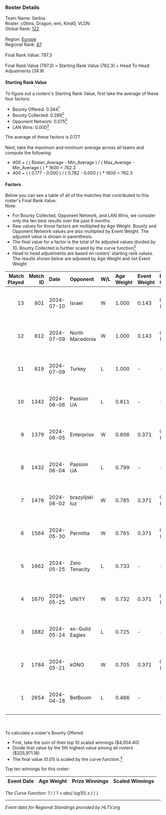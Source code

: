 ### Roster Details<br />
Team Name: Serbia<br />
Roster: c0llins, Dragon, emi, Kind0, VLDN<br />
Global Rank: [122](../standings_global.md)<br />
<br />
Region: [Europe]( ../standings_europe.md)<br />
Regional Rank: [87]( ../standings_europe.md)<br />
<br />
Final Rank Value:  797.3<br />
<br />
Final Rank Value (797.3) = Starting Rank Value (762.3) + Head To Head Adjustments (34.9)<br />

#### Starting Rank Value<br />
To figure out a rosters's Starting Rank Value, first take the average of these four factors:<br />
- Bounty Offered: 0.344[<sup>1</sup>](#table2)
- Bounty Collected: 0.289[<sup>2</sup>](#table1)
- Opponent Network: 0.075[<sup>2</sup>](#table1)
- LAN Wins: 0.000[<sup>2</sup>](#table1)

The average of these factors is 0.177<br />
<br />
Next, take the maximum and minimum average across all teams and compute the following:<br />
- 400 + ( ( Roster_Average - Min_Average ) / ( Max_Average - Min_Average ) ) * 1600 = 762.3
- 400 + ( ( 0.177 - 0.000 ) / ( 0.782 - 0.000 ) ) * 1600 = 762.3


#### Factors<br />
Below you can see a table of all of the matches that contributed to this roster's Final Rank Value.<br />
Note:<br />

- For Bounty Collected, Opponent Network, and LAN Wins, we consider only the ten best results over the past 6 months.
- Raw values for those factors are multiplied by Age Weight. Bounty and Opponent Network values are also multiplied by Event Weight. The adjusted value is shown in parenthesis.
- The final value for a factor is the total of its adjusted values divided by 10. Bounty Collected is further scaled by the curve function[<sup>3</sup>](#curveFunction)
- Head to head adjustments are based on rosters' starting rank values. The results shown below are adjusted by Age Weight and not Event Weight
<span id="table1"></span><br />


| Match Played | Match ID | Date       | Opponent        | W/L | Age Weight | Event Weight | Bounty Collected | Opponent Network | LAN Wins  | H2H Adj. | Roster                              |
| -: | -: | :- | :- | :- | :- | :- | :- | :- | :- | -: | :- |
|           13 |      801 | 2024-07-10 | Israel          | W   | 1.000      | 0.143        | 0.000 (0.000)    | 0.040 (0.006)    | 0 (0.000) |     3.14 | c0llins, Dragon, emi, Kind0, VLDN   |
|           12 |      812 | 2024-07-09 | North Macedonia | W   | 1.000      | 0.143        | 0.000 (0.000)    | 0.000 (0.000)    | 0 (0.000) |     3.12 | c0llins, choiv7, Dragon, emi, Kind0 |
|           11 |      819 | 2024-07-09 | Turkey          | L   | 1.000      | -            | -                | -                | -         |   -25.68 | c0llins, choiv7, Dragon, emi, Kind0 |
|           10 |     1342 | 2024-06-06 | Passion UA      | L   | 0.811      | -            | -                | -                | -         |    -5.45 | aidKiT, c0llins, Dragon, emi, xicoz |
|            9 |     1379 | 2024-06-05 | Enterprise      | W   | 0.806      | 0.371        | 0.039 (0.012)    | 0.646 (0.193)    | 0 (0.000) |    16.95 | aidKiT, c0llins, Dragon, emi, VLDN  |
|            8 |     1432 | 2024-06-04 | Passion UA      | L   | 0.799      | -            | -                | -                | -         |    -4.89 | aidKiT, c0llins, Dragon, emi, xicoz |
|            7 |     1476 | 2024-06-02 | brazylijski luz | W   | 0.785      | 0.371        | 0.008 (0.002)    | 0.271 (0.079)    | 0 (0.000) |    13.83 | aidKiT, c0llins, Dragon, emi, xicoz |
|            6 |     1564 | 2024-05-30 | Permitta        | W   | 0.765      | 0.371        | 0.024 (0.007)    | 0.887 (0.251)    | 0 (0.000) |    16.42 | aidKiT, c0llins, Dragon, emi, xicoz |
|            5 |     1662 | 2024-05-25 | Zero Tenacity   | L   | 0.733      | -            | -                | -                | -         |    -3.34 | aidKiT, c0llins, Dragon, emi, xicoz |
|            4 |     1670 | 2024-05-25 | UNiTY           | W   | 0.732      | 0.371        | 0.025 (0.007)    | 0.280 (0.076)    | 0 (0.000) |    16.83 | aidKiT, c0llins, Dragon, emi, xicoz |
|            3 |     1682 | 2024-05-24 | ex-Guild Eagles | L   | 0.725      | -            | -                | -                | -         |    -9.40 | aidKiT, c0llins, Dragon, emi, xicoz |
|            2 |     1784 | 2024-05-21 | kONO            | W   | 0.705      | 0.371        | 0.028 (0.007)    | 0.555 (0.145)    | 0 (0.000) |    13.80 | aidKiT, c0llins, Dragon, emi, xicoz |
|            1 |     2654 | 2024-04-18 | BetBoom         | L   | 0.486      | -            | -                | -                | -         |    -0.40 | aidKiT, c0llins, Dragon, emi, xicoz |

<br />
<span id="table2"></span><br />
To calculate a roster's Bounty Offered:<br />

- First, take the sum of their top 10 scaled winnings ($4,054.40)
- Divide that value by the 5th highest value among all rosters ($325,971.18)
- The final value (0.01) is scaled by the curve function.[<sup>3</sup>](#curveFunction)

Top ten winnings for this roster:<br />

| Event Date | Age Weight | Prize Winnings | Scaled Winnings |
| :- | -: | :- | :- |


<span id="curveFunction"></span>_The Curve Function: 1 / ( 1 + abs( log10( x ) ) )_<br />

---
_Event data for Regional Standings provided by HLTV.org_<br />

